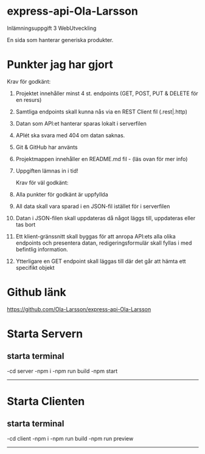 # express-api-Ola-Larsson

Inlämningsuppgift 3 WebUtveckling

En sida som hanterar generiska produkter.

# Punkter jag har gjort

Krav för godkänt:

1. Projektet innehåller minst 4 st. endpoints (GET, POST, PUT & DELETE för en resurs)
2. Samtliga endpoints skall kunna nås via en REST Client fil (.rest|.http)
3. Datan som API:et hanterar sparas lokalt i serverfilen
4. APIét ska svara med 404 om datan saknas.
5. Git & GitHub har använts
6. Projektmappen innehåller en README.md fil - (läs ovan för mer info)
7. Uppgiften lämnas in i tid!

   Krav för väl godkänt:

8. Alla punkter för godkänt är uppfyllda
9. All data skall vara sparad i en JSON-fil istället för i serverfilen
10. Datan i JSON-filen skall uppdateras då något läggs till, uppdateras eller tas bort
11. Ett klient-gränssnitt skall byggas för att anropa API:ets alla olika endpoints och
    presentera datan, redigeringsformulär skall fyllas i med befintlig information.
12. Ytterligare en GET endpoint skall läggas till där det går att hämta ett specifikt objekt

# Github länk

https://github.com/Ola-Larsson/express-api-Ola-Larsson

# Starta Servern

## starta terminal

-cd server
-npm i
-npm run build
-npm start

---

# Starta Clienten

## starta terminal

-cd client
-npm i
-npm run build
-npm run preview

---
